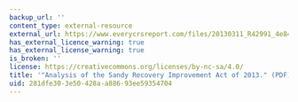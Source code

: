 ```yaml
---
backup_url: ''
content_type: external-resource
external_url: https://www.everycrsreport.com/files/20130311_R42991_4e84b222699b9f08701f7221cf820e88ab26df3e.pdf
has_external_licence_warning: true
has_external_license_warning: true
is_broken: ''
license: https://creativecommons.org/licenses/by-nc-sa/4.0/
title: '"Analysis of the Sandy Recovery Improvement Act of 2013." (PDF)'
uid: 281dfe30-3e50-428a-a886-93ee59354704
---
```

